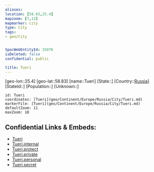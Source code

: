 ```yaml
---
aliases: 
location: [58.83,25.4]
mapzoom: [7,12] 
mapmarker: city 
type: City
tags:
- geo/City


SpocWebEntityId: 35078
isDeleted: false
confidential: public

title: Tueri
---
```

[geo-lon::25.4]
[geo-lat::58.83]
[name::Tueri]
[State::]
[Country::[Russia](geo/Continent/Europe/Russia.md)]
[StateId::]
[Population::]
[Unknown::]


```leaflet
id: Tueri
coordinates: [Tueri](geo/Continent/Europe/Russia/City/Tueri.md)
markerFile: [Tueri](geo/Continent/Europe/Russia/City/Tueri.md)
defaultZoom: 11 
maxZoom: 18
```


## Confidential Links & Embeds: 
- [Tueri](../../../../../../_public/geo/Continent/Europe/Russia/City/Tueri.md) 
- [Tueri.internal](../../../../../../_internal/geo/Continent/Europe/Russia/City/Tueri.internal.md) 
- [Tueri.protect](../../../../../../_protect/geo/Continent/Europe/Russia/City/Tueri.protect.md) 
- [Tueri.private](../../../../../../_private/geo/Continent/Europe/Russia/City/Tueri.private.md) 
- [Tueri.personal](../../../../../../_personal/geo/Continent/Europe/Russia/City/Tueri.personal.md) 
- [Tueri.secret](../../../../../../_secret/geo/Continent/Europe/Russia/City/Tueri.secret.md) 
